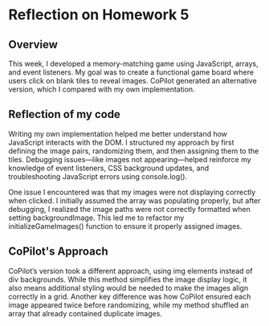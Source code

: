 # Reflection on Homework 5

## Overview
This week, I developed a memory-matching game using JavaScript, arrays, and event listeners. My goal was to create a functional game board where users click on blank tiles to reveal images. CoPilot generated an alternative version, which I compared with my own implementation.

## Reflection of my code
Writing my own implementation helped me better understand how JavaScript interacts with the DOM. I structured my approach by first defining the image pairs, randomizing them, and then assigning them to the tiles. Debugging issues—like images not appearing—helped reinforce my knowledge of event listeners, CSS background updates, and troubleshooting JavaScript errors using console.log().

One issue I encountered was that my images were not displaying correctly when clicked. I initially assumed the array was populating properly, but after debugging, I realized the image paths were not correctly formatted when setting backgroundImage. This led me to refactor my initializeGameImages() function to ensure it properly assigned images.

## CoPilot's Approach
CoPilot’s version took a different approach, using img elements instead of div backgrounds. While this method simplifies the image display logic, it also means additional styling would be needed to make the images align correctly in a grid. Another key difference was how CoPilot ensured each image appeared twice before randomizing, while my method shuffled an array that already contained duplicate images.


